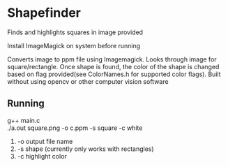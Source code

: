 # Shapefinder
Finds and highlights squares in image provided

Install ImageMagick on system before running

Converts image to ppm file using Imagemagick. Looks through image for square/rectangle. Once shape is found, the color of the shape is changed based on flag provided(see ColorNames.h for supported color flags). Built without using opencv or other computer vision software

Running
-------
g++ main.c                                                 
./a.out square.png -o c.ppm -s square -c white

1. -o output file name
2. -s shape (currently only works with rectangles)
3. -c highlight color
